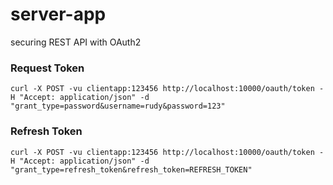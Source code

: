 # server-app #
securing REST API with OAuth2

### Request Token ###

	curl -X POST -vu clientapp:123456 http://localhost:10000/oauth/token -H "Accept: application/json" -d "grant_type=password&username=rudy&password=123"
	
### Refresh Token ###

	curl -X POST -vu clientapp:123456 http://localhost:10000/oauth/token -H "Accept: application/json" -d "grant_type=refresh_token&refresh_token=REFRESH_TOKEN"
